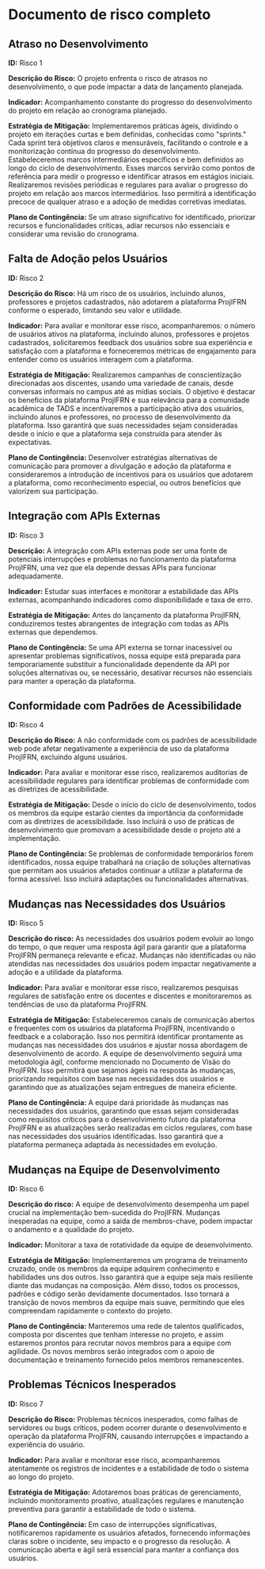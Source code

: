 # Documento de risco completo
<h2>Atraso no Desenvolvimento</h2>
<p><strong>ID:</strong> Risco 1</p>
<p><strong>Descrição do Risco:</strong> O projeto enfrenta o risco de atrasos no desenvolvimento, o que pode impactar a data de lançamento planejada.</p>
<p><strong>Indicador:</strong> Acompanhamento constante do progresso do desenvolvimento do projeto em relação ao cronograma planejado.</p>
<p><strong>Estratégia de Mitigação:</strong> Implementaremos práticas ágeis, dividindo o projeto em iterações curtas e bem definidas, conhecidas como "sprints." Cada sprint terá objetivos claros e mensuráveis, facilitando o controle e a monitorização contínua do progresso do desenvolvimento. Estabeleceremos marcos intermediários específicos e bem definidos ao longo do ciclo de desenvolvimento. Esses marcos servirão como pontos de referência para medir o progresso e identificar atrasos em estágios iniciais. Realizaremos revisões periódicas e regulares para avaliar o progresso do projeto em relação aos marcos intermediários. Isso permitirá a identificação precoce de qualquer atraso e a adoção de medidas corretivas imediatas.</p>
<p><strong>Plano de Contingência:</strong> Se um atraso significativo for identificado, priorizar recursos e funcionalidades críticas, adiar recursos não essenciais e considerar uma revisão do cronograma.</p>

<h2>Falta de Adoção pelos Usuários</h2>
<p><strong>ID:</strong> Risco 2</p>
<p><strong>Descrição do Risco:</strong> Há um risco de os usuários, incluindo alunos, professores e projetos cadastrados, não adotarem a plataforma ProjIFRN conforme o esperado, limitando seu valor e utilidade.</p>
<p><strong>Indicador:</strong> Para avaliar e monitorar esse risco, acompanharemos: o número de usuários ativos na plataforma, incluindo alunos, professores e projetos cadastrados, solicitaremos feedback dos usuários sobre sua experiência e satisfação com a plataforma e forneceremos métricas de engajamento para entender como os usuários interagem com a plataforma.</p>
<p><strong>Estratégia de Mitigação:</strong> Realizaremos campanhas de conscientização direcionadas aos discentes, usando uma variedade de canais, desde conversas informais no campus até as mídias sociais. O objetivo é destacar os benefícios da plataforma ProjIFRN e sua relevância para a comunidade acadêmica de TADS e incentivaremos a participação ativa dos usuários, incluindo alunos e professores, no processo de desenvolvimento da plataforma. Isso garantirá que suas necessidades sejam consideradas desde o início e que a plataforma seja construída para atender às expectativas.</p>
<p><strong>Plano de Contingência:</strong> Desenvolver estratégias alternativas de comunicação para promover a divulgação e adoção da plataforma e consideraremos a introdução de incentivos para os usuários que adotarem a plataforma, como reconhecimento especial, ou outros benefícios que valorizem sua participação.</p>

<h2>Integração com APIs Externas</h2>
<p><strong>ID:</strong> Risco 3</p>
<p><strong>Descrição:</strong> A integração com APIs externas pode ser uma fonte de potenciais interrupções e problemas no funcionamento da plataforma ProjIFRN, uma vez que ela depende dessas APIs para funcionar adequadamente.</p>
<p><strong>Indicador:</strong> Estudar suas interfaces e monitorar a estabilidade das APIs externas, acompanhando indicadores como disponibilidade e taxa de erro.</p>
<p><strong>Estratégia de Mitigação:</strong> Antes do lançamento da plataforma ProjIFRN, conduziremos testes abrangentes de integração com todas as APIs externas que dependemos.</p>
<p><strong>Plano de Contingência:</strong> Se uma API externa se tornar inacessível ou apresentar problemas significativos, nossa equipe está preparada para temporariamente substituir a funcionalidade dependente da API por soluções alternativas ou, se necessário, desativar recursos não essenciais para manter a operação da plataforma.</p>

<h2>Conformidade com Padrões de Acessibilidade</h2>
<p><strong>ID:</strong> Risco 4</p>
<p><strong>Descrição do Risco:</strong> A não conformidade com os padrões de acessibilidade web pode afetar negativamente a experiência de uso da plataforma ProjIFRN, excluindo alguns usuários.</p>
<p><strong>Indicador:</strong> Para avaliar e monitorar esse risco, realizaremos auditorias de acessibilidade regulares para identificar problemas de conformidade com as diretrizes de acessibilidade.</p>
<p><strong>Estratégia de Mitigação:</strong> Desde o início do ciclo de desenvolvimento, todos os membros da equipe estarão cientes da importância da conformidade com as diretrizes de acessibilidade. Isso incluirá o uso de práticas de desenvolvimento que promovam a acessibilidade desde o projeto até a implementação.</p>
<p><strong>Plano de Contingência:</strong> Se problemas de conformidade temporários forem identificados, nossa equipe trabalhará na criação de soluções alternativas que permitam aos usuários afetados continuar a utilizar a plataforma de forma acessível. Isso incluirá adaptações ou funcionalidades alternativas.</p>

<h2>Mudanças nas Necessidades dos Usuários</h2>
<p><strong>ID:</strong> Risco 5</p>
<p><strong>Descrição do risco:</strong> As necessidades dos usuários podem evoluir ao longo do tempo, o que requer uma resposta ágil para garantir que a plataforma ProjIFRN permaneça relevante e eficaz. Mudanças não identificadas ou não atendidas nas necessidades dos usuários podem impactar negativamente a adoção e a utilidade da plataforma.</p>
<p><strong>Indicador:</strong> Para avaliar e monitorar esse risco, realizaremos pesquisas regulares de satisfação entre os docentes e discentes e monitoraremos as tendências de uso da plataforma ProjIFRN.</p>
<p><strong>Estratégia de Mitigação:</strong> Estabeleceremos canais de comunicação abertos e frequentes com os usuários da plataforma ProjIFRN, incentivando o feedback e a colaboração. Isso nos permitirá identificar prontamente as mudanças nas necessidades dos usuários e ajustar nossa abordagem de desenvolvimento de acordo. A equipe de desenvolvimento seguirá uma metodologia ágil, conforme mencionado no Documento de Visão do ProjIFRN. Isso permitirá que sejamos ágeis na resposta às mudanças, priorizando requisitos com base nas necessidades dos usuários e garantindo que as atualizações sejam entregues de maneira eficiente.</p>
<p><strong>Plano de Contingência:</strong> A equipe dará prioridade às mudanças nas necessidades dos usuários, garantindo que essas sejam consideradas como requisitos críticos para o desenvolvimento futuro da plataforma ProjIFRN e as atualizações serão realizadas em ciclos regulares, com base nas necessidades dos usuários identificadas. Isso garantirá que a plataforma permaneça adaptada às necessidades em evolução.</p>

<h2>Mudanças na Equipe de Desenvolvimento</h2>
<p><strong>ID:</strong> Risco 6</p>
<p><strong>Descrição do risco:</strong> A equipe de desenvolvimento desempenha um papel crucial na implementação bem-sucedida do ProjIFRN. Mudanças inesperadas na equipe, como a saída de membros-chave, podem impactar o andamento e a qualidade do projeto.</p>
<p><strong>Indicador:</strong> Monitorar a taxa de rotatividade da equipe de desenvolvimento.</p>
<p><strong>Estratégia de Mitigação:</strong> Implementaremos um programa de treinamento cruzado, onde os membros da equipe adquirem conhecimento e habilidades uns dos outros. Isso garantirá que a equipe seja mais resiliente diante das mudanças na composição. Além disso, todos os processos, padrões e código serão devidamente documentados. Isso tornará a transição de novos membros da equipe mais suave, permitindo que eles compreendam rapidamente o contexto do projeto.</p>
<p><strong>Plano de Contingência:</strong> Manteremos uma rede de talentos qualificados, composta por discentes que tenham interesse no projeto, e assim estaremos prontos para recrutar novos membros para a equipe com agilidade. Os novos membros serão integrados com o apoio de documentação e treinamento fornecido pelos membros remanescentes.</p>

<h2>Problemas Técnicos Inesperados</h2>
<p><strong>ID:</strong> Risco 7</p>
<p><strong>Descrição do Risco:</strong> Problemas técnicos inesperados, como falhas de servidores ou bugs críticos, podem ocorrer durante o desenvolvimento e operação da plataforma ProjIFRN, causando interrupções e impactando a experiência do usuário.</p>
<p><strong>Indicador:</strong> Para avaliar e monitorar esse risco, acompanharemos atentamente os registros de incidentes e a estabilidade de todo o sistema ao longo do projeto.</p>
<p><strong>Estratégia de Mitigação:</strong> Adotaremos boas práticas de gerenciamento, incluindo monitoramento proativo, atualizações regulares e manutenção preventiva para garantir a estabilidade de todo o sistema.</p>
<p><strong>Plano de Contingência:</strong> Em caso de interrupções significativas, notificaremos rapidamente os usuários afetados, fornecendo informações claras sobre o incidente, seu impacto e o progresso da resolução. A comunicação aberta e ágil será essencial para manter a confiança dos usuários.</p>
